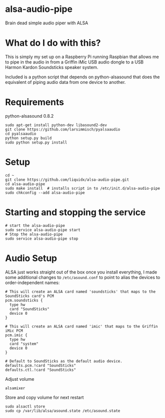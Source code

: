 # alsa-audio-pipe
Brain dead simple audio piper with ALSA

# What do I do with this?

This is simply my set up on a Raspberry Pi running Raspbian that allows
me to pipe in the audio in from a Griffin iMic USB audio dongle to a USB
Harmon Kardon Soundsticks speaker system.

Included is a python script that depends on python-alsasound that does the
equivalent of piping audio data from one device to another.

# Requirements

python-alsasound 0.8.2

```
sudo apt-get install python-dev libasound2-dev
git clone https://github.com/larsimmisch/pyalsaaudio
cd pyalsaaudio
python setup.py build
sudo python setup.py install
```

# Setup

```
cd ~
git clone https://github.com/liquidx/alsa-audio-pipe.git
cd alsa-audio-pipe
sudo make install  # installs script in to /etc/init.d/alsa-audio-pipe
sudo chkconfig --add alsa-audio-pipe
```

# Starting and stopping the service

```
# start the alsa-audio-pipe
sudo service alsa-audio-pipe start
# Stop the alsa-audio-pipe
sudo service alsa-audio-pipe stop
```

# Audio Setup

ALSA just works straight out of the box once you install everything, I made some additional changes to ```/etc/asound.conf``` to point to alias the devices to order-independent names:

```
# This will create an ALSA card named 'soundsticks' that maps to the SoundSticks card's PCM
pcm.soundsticks {
  type hw
  card "SoundSticks"
  device 0
}

# This will create an ALSA card named 'imic' that maps to the Griffin iMic PCM
pcm.imic {
  type hw
  card "system"
  device 0
}

# Default to SoundSticks as the default audio device.
defaults.pcm.!card "SoundSticks"
defaults.ctl.!card "SoundSticks"
```

Adjust volume

```
alsamixer
```

Store and copy volume for next restart

```
sudo alsactl store
sudo cp /var/lib/alsa/asound.state /etc/asound.state
```
